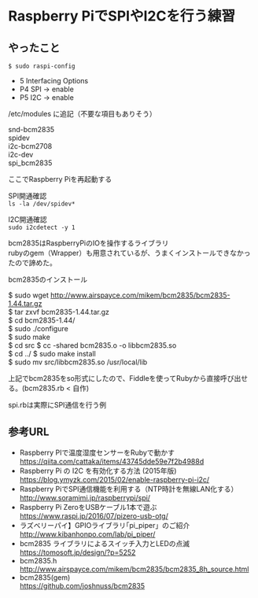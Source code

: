 # Raspberry PiでSPIやI2Cを行う練習

## やったこと

`$ sudo raspi-config`  
- 5 Interfacing Options  
- P4 SPI -> enable  
- P5 I2C -> enable  

/etc/modules に追記（不要な項目もありそう）  

snd-bcm2835  
spidev  
i2c-bcm2708  
i2c-dev  
spi_bcm2835


ここでRaspberry Piを再起動する

SPI開通確認  
`ls -la /dev/spidev*`

I2C開通確認  
`sudo i2cdetect -y 1`

bcm2835はRaspberryPiのIOを操作するライブラリ  
rubyのgem（Wrapper）も用意されているが、うまくインストールできなかったので諦めた。

bcm2835のインストール  

$ sudo wget http://www.airspayce.com/mikem/bcm2835/bcm2835-1.44.tar.gz  
$ tar zxvf bcm2835-1.44.tar.gz  
$ cd bcm2835-1.44/  
$ sudo ./configure  
$ sudo make  
$ cd src
$ cc -shared bcm2835.o -o libbcm2835.so  
$ cd ../
$ sudo make install  
$ sudo mv src/libbcm2835.so /usr/local/lib

上記でbcm2835をso形式にしたので、Fiddleを使ってRubyから直接呼び出せる。(bcm2835.rb < 自作)

spi.rbは実際にSPI通信を行う例


## 参考URL

* Raspberry PIで温度湿度センサーをRubyで動かす  
https://qiita.com/cattaka/items/43745dde59e7f2b4988d  
* Raspberry Pi の I2C を有効化する方法 (2015年版)  
https://blog.ymyzk.com/2015/02/enable-raspberry-pi-i2c/
* Raspberry PiでSPI通信機能を利用する（NTP時計を無線LAN化する）  
http://www.soramimi.jp/raspberrypi/spi/
* Raspberry Pi ZeroをUSBケーブル1本で遊ぶ  
https://www.raspi.jp/2016/07/pizero-usb-otg/
* ラズベリーパイ】GPIOライブラリ｢pi_piper」のご紹介  
http://www.kibanhonpo.com/lab/pi_piper/
* bcm2835 ライブラリによるスイッチ入力とLEDの点滅  
https://tomosoft.jp/design/?p=5252
* bcm2835.h  
http://www.airspayce.com/mikem/bcm2835/bcm2835_8h_source.html
* bcm2835(gem)  
https://github.com/joshnuss/bcm2835